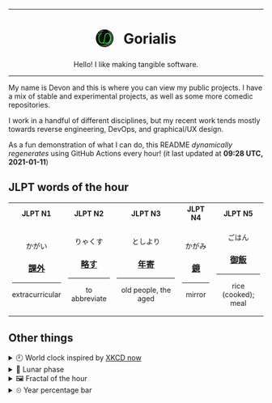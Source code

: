 ***

<h1 align="center">
<sub>
    <img src="readme/resources/avatar.png" height="36">
</sub>
&nbsp;
Gorialis
</h1>
<p align="center">
Hello! I like making tangible software.
</p>

***

My name is Devon and this is where you can view my public projects. I have a mix of stable and experimental projects, as well as some more comedic repositories.

I work in a handful of different disciplines, but my recent work tends mostly towards reverse engineering, DevOps, and graphical/UX design.

As a fun demonstration of what I can do, this README *dynamically regenerates* using GitHub Actions every hour! (it last updated at **09:28 UTC, 2021-01-11**)

<h2>JLPT words of the hour</h2>
<table>
    <tr>
        <th>JLPT N1</th>
        <th>JLPT N2</th>
        <th>JLPT N3</th>
        <th>JLPT N4</th>
        <th>JLPT N5</th>
    </tr>
    <tr>
        <td>
            <p align="center">かがい</p>
            <h3 align="center"><b><a href="https://jisho.org/search/%E8%AA%B2%E5%A4%96">課外</a></b></h3>
            <hr>
            <p align="center">extracurricular</p>
        </td>
        <td>
            <p align="center">りゃくす</p>
            <h3 align="center"><b><a href="https://jisho.org/search/%E7%95%A5%E3%81%99">略す</a></b></h3>
            <hr>
            <p align="center">to abbreviate</p>
        </td>
        <td>
            <p align="center">としより</p>
            <h3 align="center"><b><a href="https://jisho.org/search/%E5%B9%B4%E5%AF%84">年寄</a></b></h3>
            <hr>
            <p align="center">old people,<wbr> the aged</p>
        </td>
        <td>
            <p align="center">かがみ</p>
            <h3 align="center"><b><a href="https://jisho.org/search/%E9%8F%A1">鏡</a></b></h3>
            <hr>
            <p align="center">mirror</p>
        </td>
        <td>
            <p align="center">ごはん</p>
            <h3 align="center"><b><a href="https://jisho.org/search/%E5%BE%A1%E9%A3%AF">御飯</a></b></h3>
            <hr>
            <p align="center">rice (cooked);<br> meal</p>
        </td>
    </tr>
</table>

<h2>Other things</h2>
<details>
<summary>🕘  World clock inspired by <a href="https://xkcd.com/now">XKCD now</a></summary>

> <img src="generated/now.png" width="512">

</details>
<details>
<summary>🌙 Lunar phase</summary>

The moon is approximately 95.90% through its phase ().

</details>
<details>
<summary>&#x1f5bc; Fractal of the hour</summary>

> <img src="generated/fractal.png" width="512">

</details>
<details>
<summary>&#x23f2; Year percentage bar</summary>
<pre><code>2021 [▁▁▁▁▁▁▁▁▁▁▁▁▁▁▁▁▁▁▁▁] 2.85%</code></pre>
</details>
